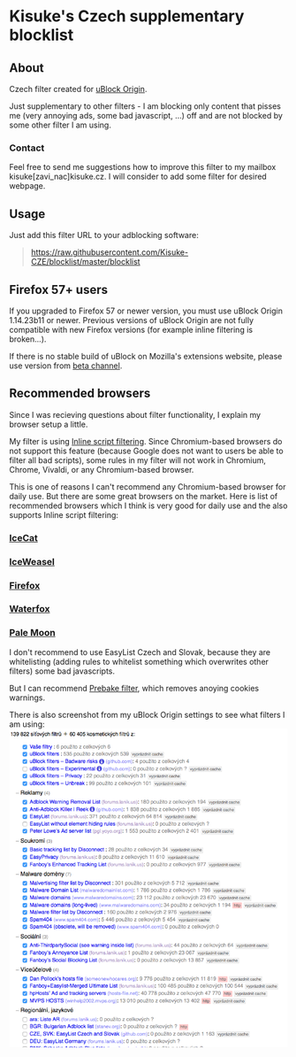 # Kisuke's Czech supplementary blocklist

## About

Czech filter created for [uBlock Origin](https://github.com/gorhill/uBlock).

Just supplementary to other filters - I am blocking only content that pisses me (very annoying ads, some bad javascript, ...) off and are not blocked by some other filter I am using.

### Contact
Feel free to send me suggestions how to improve this filter to my mailbox kisuke[zavi_nac]kisuke.cz. I will consider to add some filter for desired webpage.

## Usage
Just add this filter URL to your adblocking software:
> https://raw.githubusercontent.com/Kisuke-CZE/blocklist/master/blocklist

## Firefox 57+ users
If you upgraded to Firefox 57 or newer version, you must use uBlock Origin 1.14.23b11 or newer. Previous versions of uBlock Origin are not fully compatible with new Firefox versions (for example inline filtering is broken...).

If there is no stable build of uBlock on Mozilla's extensions website, please use version from [beta channel](https://addons.mozilla.org/en-US/firefox/addon/ublock-origin/versions/beta).

## Recommended browsers
Since I was recieving questions about filter functionality, I explain my browser setup a little.

My filter is using [Inline script filtering](https://github.com/gorhill/uBlock/wiki/Inline-script-tag-filtering). Since Chromium-based browsers do not support this feature (because Google does not want to users be able to filter all bad scripts), some rules in my filter will not work in Chromium, Chrome, Vivaldi, or any Chromium-based browser.

This is one of reasons I can't recommend any Chromium-based browser for daily use. But there are some great browsers on the market. Here is list of recommended browsers which I think is very good for daily use and the also supports Inline script filtering:

### [IceCat](https://www.gnu.org/software/gnuzilla/)

### [IceWeasel](https://wiki.debian.org/Iceweasel)

### [Firefox](https://www.mozilla.com/firefox/)

### [Waterfox](https://www.waterfoxproject.org)

### [Pale Moon](https://www.palemoon.org/)

I don't recommend to use EasyList Czech and Slovak, because they are whitelisting (adding rules to whitelist something which overwrites other filters) some bad javascripts.

But I can recommend [Prebake filter](http://prebake.eu/), which removes anoying cookies warnings.

There is also screenshot from my uBlock Origin settings to see what filters I am using:
![image](ublock-settings.png)
